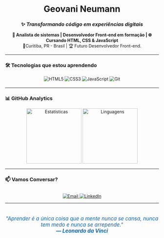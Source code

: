 <div align="center">
  
# Geovani Neumann 

### ✨ _Transformando código em experiências digitais_

**🎯 Analista de sistemas | Desenvolvedor Front-end em formação | 🌐 Cursando HTML, CSS & JavaScript**  
  📍Curitiba, PR - Brasil | 🏆 Futuro Desenvolvedor Front-end.

</div>

---

### 🛠 **Tecnologias que estou aprendendo**
<div align="center" style="margin: 20px 0;">
  <img src="https://img.shields.io/badge/HTML5-E34F26?style=for-the-badge&logo=html5&logoColor=white&logoWidth=30" alt="HTML5" />
  <img src="https://img.shields.io/badge/CSS3-1572B6?style=for-the-badge&logo=css3&logoColor=white" alt="CSS3" />
  <img src="https://img.shields.io/badge/JavaScript-F7DF1E?style=for-the-badge&logo=javascript&logoColor=black" alt="JavaScript" />
  <img src="https://img.shields.io/badge/Git-E44C30?style=for-the-badge&logo=git&logoColor=white" alt="Git" />
</div>

---

### 📊 **GitHub Analytics**
<div align="center">
  <img height="180em" src="https://github-readme-stats.vercel.app/api?username=GeovaniNeumann&show_icons=true&theme=radical&bg_color=0d1117&hide_border=true&count_private=true" alt="Estatísticas" />
  <img height="180em" src="https://github-readme-stats.vercel.app/api/top-langs/?username=GeovaniNeumann&layout=compact&theme=radical&bg_color=0d1117&hide_border=true" alt="Linguagens" />
</div>

---

### 📫 **Vamos Conversar?**
<div align="center" style="margin-top:30px">
  <a href="mailto:geovanefr@gmail.com?subject=Contato%20via%20GitHub&body=Olá%20Geovani,%20vim%20pelo%20seu%20GitHub!">
    <img src="https://img.shields.io/badge/📧_Email-D14836?style=for-the-badge&logo=gmail&logoColor=white" alt="Email" />
  </a>
  <a href="https://www.linkedin.com/in/geovani-neumann-7a88b0294">
    <img src="https://img.shields.io/badge/🔗_LinkedIn-0077B5?style=for-the-badge&logo=linkedin&logoColor=white" alt="LinkedIn" />
  </a>
</div>

---

<div align="center" style="margin-top:40px; font-size:1.2em; font-style:italic; color:#0A66C2">
  "Aprender é a única coisa que a mente nunca se cansa, nunca tem medo e nunca se arrepende."<br>
  <strong>— Leonardo da Vinci</strong>
</div>
